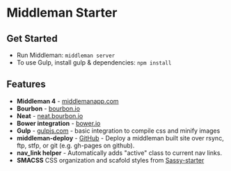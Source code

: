 # Middleman Starter

## Get Started

- Run Middleman: `middleman server`
- To use Gulp, install gulp & dependencies: `npm install`

## Features

- **Middleman 4** - [middlemanapp.com](https://middlemanapp.com/)
- **Bourbon** - [bourbon.io](http://bourbon.io/)
- **Neat** - [neat.bourbon.io](http://neat.bourbon.io/)
- **Bower integration** - [bower.io](http://bower.io/)
- **Gulp** - [gulpjs.com](http://gulpjs.com/) - basic integration to compile css and minify images
- **middleman-deploy** - [GitHub](https://github.com/middleman-contrib/middleman-deploy) - Deploy a middleman built site over rsync, ftp, stfp, or git (e.g. gh-pages on github).
- **nav_link helper** - Automatically adds "active" class to current nav links.
- **SMACSS** CSS organization and scafold styles from [Sassy-starter](https://github.com/n0rmand0/sassy-starter)
